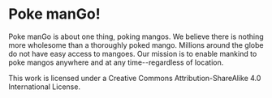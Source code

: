 # Poke manGo!

Poke manGo is about one thing, poking mangos. We believe there is nothing more wholesome than a thoroughly poked mango. Millions around the globe do not have easy access to mangoes. Our mission is to enable mankind to poke mangos anywhere and at any time--regardless of location.

This work is licensed under a Creative Commons Attribution-ShareAlike 4.0 International License.